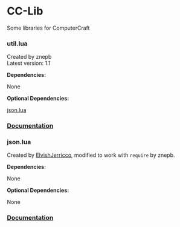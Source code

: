 
# CC-Lib

Some libraries for ComputerCraft

### util.lua

Created by znepb  
Latest version: 1.1

**Dependencies:**

None

**Optional Dependencies:**

[json.lua](https://github.com/znepb-cc/cc-lib/blob/master/json.lua)

### [Documentation](https://github.com/znepb-cc/cc-lib/blob/master/util.lua)

### json.lua

Created by [ElvishJerricco](http://www.computercraft.info/forums2/index.php?/user/562-elvishjerricco/), modified to work with `require` by znepb.

**Dependencies:**

None

**Optional Dependencies:**

None

### [Documentation](http://www.computercraft.info/forums2/index.php?/topic/5854-json-api-v201-for-computercraft/)
